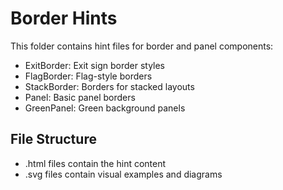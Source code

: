 ﻿# Border Hints

This folder contains hint files for border and panel components:
- ExitBorder: Exit sign border styles
- FlagBorder: Flag-style borders
- StackBorder: Borders for stacked layouts
- Panel: Basic panel borders
- GreenPanel: Green background panels

## File Structure
- .html files contain the hint content
- .svg files contain visual examples and diagrams
